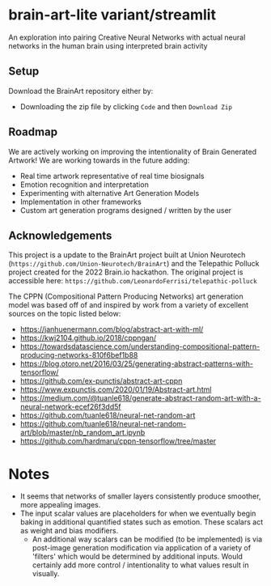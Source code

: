 # brain-art-lite variant/streamlit 

An exploration into pairing Creative Neural Networks with actual neural networks in the human brain using interpreted brain activity

## Setup

Download the BrainArt repository either by:
* Downloading the zip file by clicking `Code` and then `Download Zip`

## Roadmap

We are actively working on improving the intentionality of Brain Generated Artwork! We are working towards in the future adding:
* Real time artwork representative of real time biosignals
* Emotion recognition and interpretation
* Experimenting with alternative Art Generation Models
* Implementation in other frameworks
* Custom art generation programs designed / written by the user

## Acknowledgements

This project is a update to the BrainArt project built at Union Neurotech (`https://github.com/Union-Neurotech/BrainArt`) and the Telepathic Polluck project created for the 2022 Brain.io hackathon. The original project is accessible here: `https://github.com/LeonardoFerrisi/telepathic-polluck`

The CPPN (Compositional Pattern Producing Networks) art generation model was based off of and inspired by work from a variety of excellent sources on the topic listed below:
- https://janhuenermann.com/blog/abstract-art-with-ml/
- https://kwj2104.github.io/2018/cppngan/
- https://towardsdatascience.com/understanding-compositional-pattern-producing-networks-810f6bef1b88
- https://blog.otoro.net/2016/03/25/generating-abstract-patterns-with-tensorflow/
- https://github.com/ex-punctis/abstract-art-cppn
- https://www.expunctis.com/2020/01/19/Abstract-art.html
- https://medium.com/@tuanle618/generate-abstract-random-art-with-a-neural-network-ecef26f3dd5f
- https://github.com/tuanle618/neural-net-random-art	
- https://github.com/tuanle618/neural-net-random-art/blob/master/nb_random_art.ipynb
- https://github.com/hardmaru/cppn-tensorflow/tree/master

# Notes
* It seems that networks of smaller layers consistently produce smoother, more appealing images.
* The input scalar values are placeholders for when we eventually begin baking in additional quantified states such as emotion. These scalars act as weight and bias modifiers.
    * An additional way scalars can be modified (to be implemented) is via post-image generation modification via application of a variety of 'filters' which would be determined by additional inputs. Would certainly add more control / intentionality to what values result in visually.